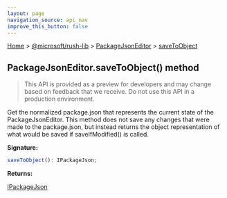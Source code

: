 ```yaml
---
layout: page
navigation_source: api_nav
improve_this_button: false
---
```



[Home](./index.md) &gt; [@microsoft/rush-lib](./rush-lib.md) &gt; [PackageJsonEditor](./rush-lib.packagejsoneditor.md) &gt; [saveToObject](./rush-lib.packagejsoneditor.savetoobject.md)

## PackageJsonEditor.saveToObject() method

> This API is provided as a preview for developers and may change based on feedback that we receive. Do not use this API in a production environment.
>

Get the normalized package.json that represents the current state of the PackageJsonEditor. This method does not save any changes that were made to the package.json, but instead returns the object representation of what would be saved if saveIfModified() is called.

<b>Signature:</b>

```typescript
saveToObject(): IPackageJson;
```
<b>Returns:</b>

[IPackageJson](./node-core-library.ipackagejson.md)
